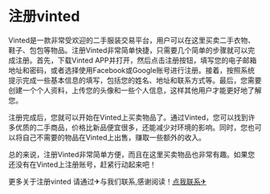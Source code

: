 # 注册vinted

Vinted是一款非常受欢迎的二手服装交易平台，用户可以在这里买卖二手衣物、鞋子、包包等物品。注册Vinted非常简单快捷，只需要几个简单的步骤就可以完成注册。首先，下载Vinted APP并打开，然后点击注册按钮，填写您的电子邮箱地址和密码，或者选择使用Facebook或Google账号进行注册。接着，按照系统提示完成一些基本信息的填写，包括您的姓名、地址和联系方式等。最后，您需要创建一个个人资料，上传您的头像和一些个人信息，这样其他用户才能更好地了解您。

注册完成后，您就可以开始在Vinted上买卖物品了。通过Vinted，您可以找到许多优质的二手商品，价格比新品便宜很多，还能减少对环境的影响。同时，您也可以将自己不需要的物品在Vinted上出售，赚取一些额外的收入。

总的来说，注册Vinted非常简单方便，而且在这里买卖物品也非常有趣。如果您还没有在Vinted上注册账号，赶紧行动起来吧！

更多关于注册vinted 请通过✈与我们联系,感谢阅读！[点我联系✈](https://vip.G208.com)